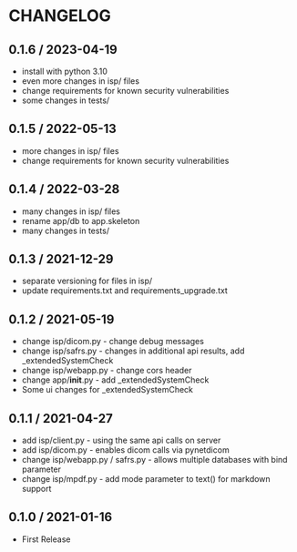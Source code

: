 # CHANGELOG

## 0.1.6 / 2023-04-19
- install with python 3.10
- even more changes in isp/ files
- change requirements for known security vulnerabilities
- some changes in tests/

## 0.1.5 / 2022-05-13
- more changes in isp/ files
- change requirements for known security vulnerabilities

## 0.1.4 / 2022-03-28
- many changes in isp/ files
- rename app/db to app.skeleton
- many changes in tests/

## 0.1.3 / 2021-12-29
- separate versioning for files in isp/ 
- update requirements.txt and requirements_upgrade.txt

## 0.1.2 / 2021-05-19
- change isp/dicom.py - change debug messages
- change isp/safrs.py - changes in additional api results, add _extendedSystemCheck
- change isp/webapp.py - change cors header
- change app/__init__.py - add _extendedSystemCheck
- Some ui changes for _extendedSystemCheck

## 0.1.1 / 2021-04-27
- add isp/client.py - using the same api calls on server
- add isp/dicom.py - enables dicom calls via pynetdicom 
- change isp/webapp.py / safrs.py - allows multiple databases with bind parameter
- change isp/mpdf.py - add mode parameter to text() for markdown support

## 0.1.0 / 2021-01-16
- First Release
